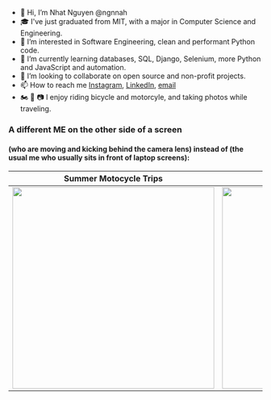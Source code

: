- 👋 Hi, I’m Nhat Nguyen @ngnnah
- 🎓 I've just graduated from MIT, with a major in Computer Science and Engineering. 
- 👀 I’m interested in Software Engineering, clean and performant Python code.
- 🌱 I’m currently learning databases, SQL, Django, Selenium, more Python and JavaScript and automation.
- 💞️ I’m looking to collaborate on open source and non-profit projects. 
- 📫 How to reach me [Instagram](https://www.instagram.com/nhatn1507/), [LinkedIn](https://www.linkedin.com/in/nhat-nguyen-51b1a5214/), [email](ngnnah@gmail.com)
- 🏍️ 🚴 📷 I enjoy riding bicycle and motorcyle, and taking photos while traveling.

### A different ME on the other side of a screen 
#### (who are moving and kicking behind the camera lens) instead of (the usual me who usually sits in front of laptop screens):


Summer Motocycle Trips            |  Random Jumps
:-------------------------:|:-------------------------:
<img src="https://user-images.githubusercontent.com/58123635/121838824-b3510180-cca6-11eb-9826-74fed23f028a.JPG" height="400">  |  <img src="https://user-images.githubusercontent.com/58123635/121838907-ec897180-cca6-11eb-9a11-967c7311d2ea.jpg" height="400">


<!---
ngnnah/ngnnah is a ✨ special ✨ repository because its `README.md` (this file) appears on your GitHub profile.
You can click the Preview link to take a look at your changes.
--->

